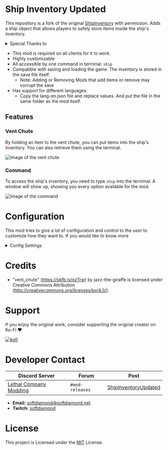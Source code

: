 # Ship Inventory Updated
This repository is a fork of the original [ShipInventory](https://github.com/WarperSan/ShipInventory) with permission. Adds a ship object that allows players to safely store items inside the ship's inventory.

<details>
  <summary>Special Thanks to</summary>
<ul>
  <li><a href="https://github.com/minimusubi">minimusubi</a>: Rework of the terminal UI</li>
  <li><a href="https://github.com/WarperSan">WarperSan</a>: Original creator of the mod</li>
</ul>
</details>

- This mod is required on all clients for it to work.
- Highly customizable
- All accessible by one command in terminal: `ship`
- Compatible with saving and loading the game. The inventory is stored in the save file itself.
  - Note: Adding or Removing Mods that add items or remove may corrupt the save
- Has support for different languages.
  - Copy the lang-en.json file and replace values. And put the file in the same folder as the mod itself.

## Features

### Vent Chute
By holding an item to the vent chute, you can put items into the ship's inventory. You can also retrieve them using the terminal.

![Image of the vent chute](https://raw.githubusercontent.com/WarperSan/ShipInventory/master/ThunderStore/Assets/vent_holding_apparatus.png)

### Command
To access the ship's inventory, you need to type `ship` into the terminal. A window will show up, showing you every option available for the mod.

![Image of the command](https://raw.githubusercontent.com/WarperSan/ShipInventory/master/ThunderStore/Assets/ship_command.png)

# Configuration
This mod tries to give a lot of configuration and control to the user to customize how they want to. If you would like to know more

<details>
<summary>Config Settings</summary>

## General
### Language
This setting determines what language package the mod uses. Upon starting up, the mod will look for the file named `lang-CODE`, where `CODE` is the value of this parameter. This allows anyone to create their own language pack.

## Chute
### Store Permission
This setting determines who can store items into the chute. This is on top of the base item check. For example, if the setting is set to `CLIENTS_ONLY`, only clients will be able to store items in the chute.

If a player tries to store an item while not having the required permission, a special message will appear to notify them that they can't store items. 

### Only In Orbit
This setting determines when the chute can store items. If the setting is set to `true`, no one will be able to store items inside the chute while the ship is on a planet. The chute will be enabled again once the ship is back in orbit.

If a player tries to store an item while the ship is not in orbit, a special message will appear to notify them that they can't store items. 

### Time to Store
This setting determines how long a player has to hold the `interact` button in order to store an item. If players usually store items in bulk, the setting can be set to a lower value, allowing them to store items faster.

### Time to Retrieve
This setting determines how fast each item takes to be retrieved. If players usually retrieve items in bulk, the setting can be set to a lower value, allowing the process to be done way faster.

### Max Chute Capacity
This setting determines how many items can be in the chute itself at once before pausing the retrieve process. For example, if the setting is set to `5` but a player retrieves 20 items, the chute will pause after retrieving 5 items.

### Blacklist
This setting determines which items are not allowed to be stored in the chute. The mod already blocks certain items due to not working with the system, but players can also block certain items that they don't want to allow.

Here are the different things you should know about it:
- It is case insensitive (`flashlight` and `FlASHLiGht` are the same);
- It is space insensitive (spaces before and after an item are removed);
- It supports REGEX expression (`.*light` for every items that ends with `light`);
- It only checks for the `itemName` (it is the name shown in the terminal);
- Each item is separated by a `,` (`item1,item2,item3,item4`);

If a player tries to store an item that is blacklisted, a special message will appear to notify them that this item is not valid.

## Inventory
### Retrieve Permission
This setting determines who can retrieve items from the inventory. For example, if the setting is set to `CLIENTS_ONLY`, only clients will be able to retrieve items from the inventory. The host itself will not be able to retrieve items.

### Safe Once Stored
This setting determines if the inventory is cleared when all players die. This is useful if you want to use this mod as a safe, allowing you to keep some items in order to recover better from the loss.

### Persist through fire
This setting determines if the inventory is cleared when the crew gets fired. This is useful if you want to have an advantage when restarting a run, removing some of the grinding by allowing you to keep some items.

### Maximum Item Count
This setting determines how many items can be stored in the inventory. For example, if the setting is set to `20`, players will only be able to store 20 items in the inventory before needing to retrieve some items to free up space.

If a player tries to store an item while the inventory is full, a special message will appear to notify them that the inventory is already full.

### Keep Rate
This setting determines how likely each item is to be kept when the inventory is cleared. For example, if the setting is set to `50`, each item has a 50% chance to be kept or to be cleared.

## Terminal
### Inventory Command
This setting determines the command to type in order to access the inventory. Commands are something exclusive, so you might need to change the command to something else in order to be able to type it.

### Yes Please!
This setting determines if the cursor is placed on the `yes` option when retrieving an item. This is useful when you need to retrieve items in bulk, but you don't want to have to scroll down each time.

### Terminal Confirmation
This setting determines if the inventory shows a confirmation when retrieving an item. This is useful when you need to retrieve items in bulk, without worrying about the confirmation.

### Show Trademark
This setting determines if the inventory shows the trademark in the terminal. Even though the trademark is themed around Lethal Company (I could've put my own trademark), it takes unnecessary space in the terminal.

### Sort Order
This setting determines in which order the items are shown in the inventory. For example, if the setting is set to `VALUE_DESC`, the most valuable items are going to be on the first pages while the least valuable items will be at the end.

### Allow Retrieve All
This setting determines if the `retrieve all` option is shown for every player. This is useful to stop players from simply dumping every item possible, with no way to stop them. While it's still possible to retrieve items in bulk, it's slower than using the `retrieve all` option.

## Network
### Refresh Rate
This setting determines how often clients will update their copy of the inventory. 

This was implemented due to past problems with desync between clients. However, this comes at a cost of an higher WIFI cost, sending a small request every time (the cost is actually very small, almost negligible).

### Update Silencer
This setting determines if the mod logs each update in the console. The logs can be useful for developers to debug the mod.

*If you decide to remove this, you are on your own for any desync problem*

### Force when Storing
This setting determines if the client forces to update itself when the player stores an item.

### Force when Retrieving
This setting determines if the client forces to update itself when the player retrieves an item.

## Unlock
### Is Unlockable
This setting determines if the chute is an unlockable upgrade. If you enter a lobby with the setting set to `false`, the chute will be permanently unlocked for this save.

### Unlock Cost
This setting determines how expensive the upgrade is to buy. This is useful if you want to balance this mod.

### Unlock Name
This setting determines the command to type in order to buy the inventory. Commands are something exclusive, so you might need to change the command to something else in order to be able to type it.

</details>

# Credits

- "vent_chute" (https://skfb.ly/ozTrw) by jazz-the-giraffe is licensed under Creative Commons Attribution (http://creativecommons.org/licenses/by/4.0/).

# Support
If you enjoy the original work, consider supporting the original creator on Ko-Fi ❤️

[![kofi](https://img.shields.io/badge/kofi-%23F16061.svg?&style=for-the-badge&logo=ko-fi&logoColor=white)](https://ko-fi.com/warpersan)

# Developer Contact

| **Discord Server** | **Forum** | **Post** |  
|--------------------|-----------|----------|  
| [Lethal Company Modding](https://discord.gg/XeyYqRdRGC) | `#mod-releases` | [ShipInventoryUpdated](https://discord.com/channels/1168655651455639582/1344527838283563131) |  `

- **Email:** softdiamond@softdiamond.net
- **Twitch:** [softdiamond](https://www.twitch.tv/softdiamond)  

# License

This project is Licensed under the [MIT](https://github.com/TheSoftDiamond/ShipInventoryUpdated/blob/master/LICENSE) License.
